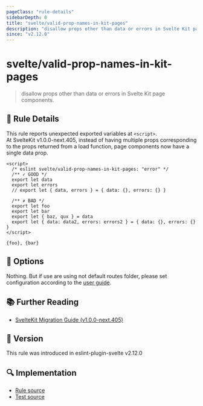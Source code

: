 ```yaml
---
pageClass: "rule-details"
sidebarDepth: 0
title: "svelte/valid-prop-names-in-kit-pages"
description: "disallow props other than data or errors in Svelte Kit page components."
since: "v2.12.0"
---
```


# svelte/valid-prop-names-in-kit-pages

> disallow props other than data or errors in Svelte Kit page components.

## :book: Rule Details

This rule reports unexpected exported variables at `<script>`.<br>
At SvelteKit v1.0.0-next.405, instead of having multiple props corresponding to the props returned from a load function, page components now have a single data prop.

<script>
  const config = {settings: {
    kit: {
      files: {
        routes: "",
      },
    },
  },
  }
</script>

<ESLintCodeBlock config="{config}">

<!--eslint-skip-->

```svelte
<script>
  /* eslint svelte/valid-prop-names-in-kit-pages: "error" */
  /** ✓ GOOD */
  export let data
  export let errors
  // export let { data, errors } = { data: {}, errors: {} }

  /** ✗ BAD */
  export let foo
  export let bar
  export let { baz, qux } = data
  export let { data: data2, errors: errors2 } = { data: {}, errors: {} }
</script>

{foo}, {bar}
```

</ESLintCodeBlock>

## :wrench: Options

Nothing. But if use are using not default routes folder, please set configuration according to the [user guide](../user-guide.md#settings-svelte-kit).

## :books: Further Reading

- [SvelteKit Migration Guide (v1.0.0-next.405)](https://github.com/sveltejs/kit/discussions/5774#discussioncomment-3292707)

## :rocket: Version

This rule was introduced in eslint-plugin-svelte v2.12.0

## :mag: Implementation

- [Rule source](https://github.com/ota-meshi/eslint-plugin-svelte/blob/main/src/rules/valid-prop-names-in-kit-pages.ts)
- [Test source](https://github.com/ota-meshi/eslint-plugin-svelte/blob/main/tests/src/rules/valid-prop-names-in-kit-pages.ts)
